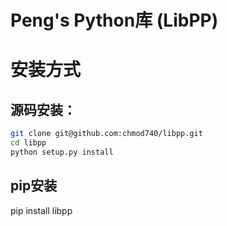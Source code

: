 # Peng's Python库 (LibPP)
# 安装方式
## 源码安装：
```bash
git clone git@github.com:chmod740/libpp.git
cd libpp
python setup.py install
```
## pip安装
pip install libpp
